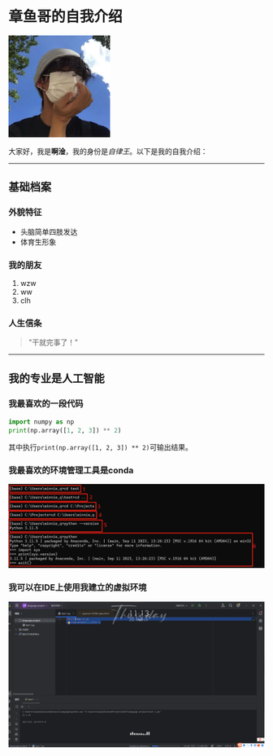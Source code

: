 # 章鱼哥的自我介绍

<img src="https://github.com/givenkills/-/blob/main/image/838440c5e9e161ba9f65865212f6d3a.jpg" width="200" alt="啊淦形象">

大家好，我是**啊淦**，我的身份是*自律王*。以下是我的自我介绍：

---

## 基础档案 

### 外貌特征 
- 头脑简单四肢发达
- 体育生形象

### 我的朋友
1. wzw
2. ww
3. clh

### 人生信条
> "干就完事了！"
---

## 我的专业是人工智能
### 我最喜欢的一段代码

```python
import numpy as np
print(np.array([1, 2, 3]) ** 2)
```
其中执行`print(np.array([1, 2, 3]) ** 2)`可输出结果。

### 我最喜欢的环境管理工具是conda
<img src="https://raw.githubusercontent.com/Winnie-Qi/dev_skills/main/images/pic1.jpg" width="800" alt="截图一">

### 我可以在IDE上使用我建立的虚拟环境
<img src="https://github.com/givenkills/-/blob/main/image/e8199e7f9410f4ca46ebf7558e8cdac.png" width="800" alt="截图二">
